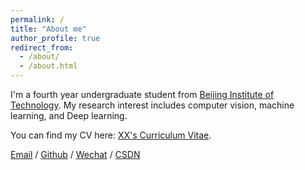 ```yaml
---
permalink: /
title: "About me"
author_profile: true
redirect_from: 
  - /about/
  - /about.html
---
```





I'm a fourth year undergraduate student from [Beijing Institute of Technology](https://www.pku.edu.cn/). My research interest includes computer vision, machine learning, and Deep learning.


You can find my CV here: [XX's Curriculum Vitae](../assets/Curriculum_Vitae.pdf).

[Email](mailto:wy1725560231@163.com) / [Github](https://github.com/Frost-Descent) / [Wechat](../images/wechat.jpg) / [CSDN](https://blog.csdn.net/weixin_73404807?spm=1000.2115.3001.5343)
